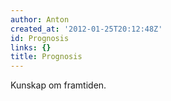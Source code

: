```yaml
---
author: Anton
created_at: '2012-01-25T20:12:48Z'
id: Prognosis
links: {}
title: Prognosis
---
```


Kunskap om framtiden.
